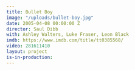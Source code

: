 ```yaml
---
title: Bullet Boy
image: "/uploads/bullet-boy.jpg"
date: 2005-04-08 00:00:00 Z
director: Saul Dibb
with: Ashley Walters, Luke Fraser, Leon Black
imdb: https://www.imdb.com/title/tt0385568/
video: 281611410
layout: project
is-in-production: 
---
```


